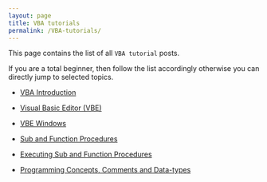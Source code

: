 ```yaml
---
layout: page
title: VBA tutorials
permalink: /VBA-tutorials/
---
```


This page contains the list of all `VBA tutorial` posts.

If you are a total beginner, then follow the list accordingly otherwise you can directly jump to selected topics.

<!--

{% for post in site.posts %}

{% for category in post.categories %}

{%if category == "Visual-Basic"%}
<li><a href="{{ post.url | post.date | reverse }}">{{post.title}}</a><br></li>
{%endif%}

{% endfor %}
{% endfor %}

-->


* [VBA Introduction](/visual-basic/vba-introduction)

* [Visual Basic Editor (VBE)](/visual-basic/vbe-editor)

* [VBE Windows](/visual-basic/vbe-windows)

* [Sub and Function Procedures](/visual-basic/vba-sub-and-function-procedure)

* [Executing Sub and Function Procedures](/visual-basic/vba-executing-procedures)

* [Programming Concepts, Comments and Data-types](/visual-basic/vba-programming-concepts-comments-and-datatypes)



